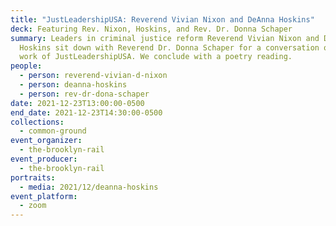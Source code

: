 ```yaml
---
title: "JustLeadershipUSA: Reverend Vivian Nixon and DeAnna Hoskins"
deck: Featuring Rev. Nixon, Hoskins, and Rev. Dr. Donna Schaper
summary: Leaders in criminal justice reform Reverend Vivian Nixon and DeAnna
  Hoskins sit down with Reverend Dr. Donna Schaper for a conversation on the
  work of JustLeadershipUSA. We conclude with a poetry reading.
people:
  - person: reverend-vivian-d-nixon
  - person: deanna-hoskins
  - person: rev-dr-dona-schaper
date: 2021-12-23T13:00:00-0500
end_date: 2021-12-23T14:30:00-0500
collections:
  - common-ground
event_organizer:
  - the-brooklyn-rail
event_producer:
  - the-brooklyn-rail
portraits:
  - media: 2021/12/deanna-hoskins
event_platform:
  - zoom
---
```

